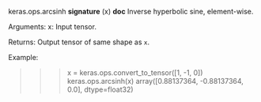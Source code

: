 keras.ops.arcsinh
__signature__
(x)
__doc__
Inverse hyperbolic sine, element-wise.

Arguments:
    x: Input tensor.

Returns:
    Output tensor of same shape as `x`.

Example:
>>> x = keras.ops.convert_to_tensor([1, -1, 0])
>>> keras.ops.arcsinh(x)
array([0.88137364, -0.88137364, 0.0], dtype=float32)
